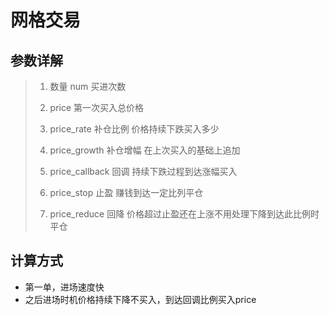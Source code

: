 # 网格交易

## 参数详解

> 1. 数量 num 买进次数
>
> 2. price 第一次买入总价格
>
> 3. price_rate 补仓比例 价格持续下跌买入多少
>
> 4. price_growth 补仓增幅 在上次买入的基础上追加
>
> 5. price_callback 回调 持续下跌过程到达涨幅买入
>
> 6. price_stop 止盈 赚钱到达一定比列平仓
>
> 7. price_reduce 回降 价格超过止盈还在上涨不用处理下降到达此比例时平仓

## 计算方式

- 第一单，进场速度快
- 之后进场时机价格持续下降不买入，到达回调比例买入price  
